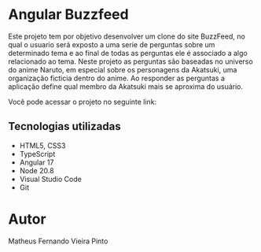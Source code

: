 # Angular Buzzfeed

Este projeto tem por objetivo desenvolver um clone do site BuzzFeed, no qual o usuario será exposto a uma serie de perguntas sobre um determinado tema e ao final de todas as perguntas ele é associado a algo relacionado ao tema.
Neste projeto as perguntas são baseadas no universo do anime Naruto, em especial sobre os personagens da Akatsuki, uma organização ficticia dentro do anime. Ao responder as perguntas a aplicação define qual membro da Akatsuki mais se aproxima do usuário.

Você pode acessar o projeto no seguinte link: 

## Tecnologias utilizadas
- HTML5, CSS3
- TypeScript
- Angular 17
- Node 20.8
- Visual Studio Code
- Git

# Autor
Matheus Fernando Vieira Pinto 
